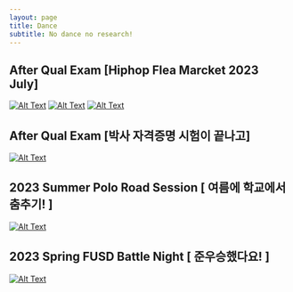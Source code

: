 ```yaml
---
layout: page
title: Dance
subtitle: No dance no research!
---
```

## After Qual Exam [Hiphop Flea Marcket 2023 July]
[![Alt Text](https://img.youtube.com/vi/EfV9WsCmOsU/0.jpg)](https://www.youtube.com/shorts/EfV9WsCmOsU)
[![Alt Text](https://img.youtube.com/vi/ewxAu-BMMPQ/0.jpg)](https://www.youtube.com/shorts/ewxAu-BMMPQ)
[![Alt Text](https://img.youtube.com/vi/EoaNFYqqHfU/0.jpg)](https://youtube.com/shorts/EoaNFYqqHfU)


## After Qual Exam [박사 자격증명 시험이 끝나고]
[![Alt Text](https://img.youtube.com/vi/JTRuVDTY4yc/0.jpg)](https://www.youtube.com/shorts/JTRuVDTY4yc)

## 2023 Summer Polo Road Session [ 여름에 학교에서 춤추기! ]
[![Alt Text](https://img.youtube.com/vi/_TqiAXnRQDM/0.jpg)](https://youtu.be/_TqiAXnRQDM)

## 2023 Spring FUSD Battle Night [ 준우승했다요! ]
[![Alt Text](https://img.youtube.com/vi/jDcDuSwlx4o/0.jpg)](https://youtu.be/jDcDuSwlx4o?t=108)

